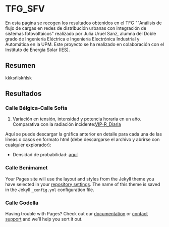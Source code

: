 # TFG_SFV 
En esta página se recogen los resultados obtenidos en el TFG ""Análisis de flujo de cargas en redes de distribución urbanas con integración de sistemas fotovoltaicos" realizado por Julia Uruel Sanz, alumna del Doble grado de Ingeniería Eléctrica e Ingeniería Electrónica Industrial y Automática en la UPM. Este proyecto se ha realizado en colaboración con el Instituto de Energía Solar (IES).
## Resumen
kkksñlskñlsk
## Resultados
### Calle Bélgica-Calle Sofía
1. Variación en tensión, intensidad y potencia horaria en un año. Comparativa con la radiación incidente:[VIP-R_Diaria](https://chart-studio.plotly.com/~Juliauru/0.embed?share_key=0P9AoKnRbf0Kz3yKPaTutd)

Aquí se puede descargar la gráfica anterior en detalle para cada una de las líneas o casos en formato html (debe descargarse el archivo y abrirse con cualquier explorador):
  - Densidad de probabilidad: [aquí](https://drive.google.com/open?id=1NGoD2Fes-AybndVSGzBjXgTfYQD8F4y5)



### Calle Benimamet

Your Pages site will use the layout and styles from the Jekyll theme you have selected in your [repository settings](https://github.com/Juliauru/Juliauru.github.io/settings). The name of this theme is saved in the Jekyll `_config.yml` configuration file.

### Calle Godella

Having trouble with Pages? Check out our [documentation](https://help.github.com/categories/github-pages-basics/) or [contact support](https://github.com/contact) and we’ll help you sort it out.

